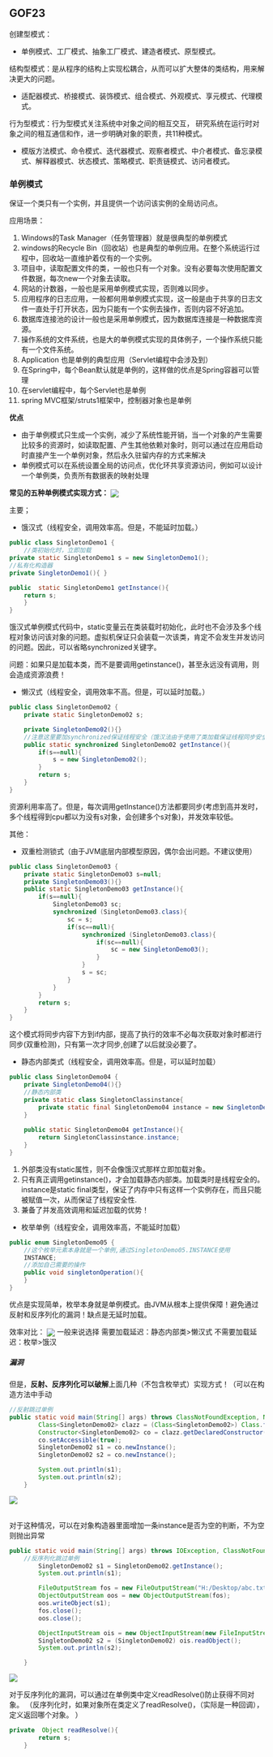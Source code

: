 ## GOF23
创建型模式：
* 单例模式、工厂模式、抽象工厂模式、建造者模式、原型模式。

结构型模式：是从程序的结构上实现松耦合，从而可以扩大整体的类结构，用来解决更大的问题。
* 适配器模式、桥接模式、装饰模式、组合模式、外观模式、享元模式、代理模式。

行为型模式：行为型模式关注系统中对象之间的相互交互， 研究系统在运行时对象之间的租互通信和作，进一步明确对象的职责，共11种模式。
* 模版方法模式、命令模式、迭代器模式、观察者模式、中介者模式、备忘录模式、解释器模式、状态模式、策略模式、职责链模式、访问者模式。

### 单例模式
保证一个类只有一个实例，并且提供一个访问该实例的全局访问点。

应用场景：
1. Windows的Task Manager（任务管理器）就是很典型的单例模式
1. windows的Recycle Bin（回收站）也是典型的单例应用。在整个系统运行过程中，回收站一直维护着仅有的一个实例。
1. 项目中，读取配置文件的类，一般也只有一个对象。没有必要每次使用配置文件数据，每次new一个对象去读取。
1. 网站的计数器，一般也是采用单例模式实现，否则难以同步。
1. 应用程序的日志应用，一般都何用单例模式实现，这一般是由于共享的日志文件一直处于打开状态，因为只能有一个实例去操作，否则内容不好追加。
1. 数据库连接池的设计一般也是采用单例模式，因为数据库连接是一种数据库资源。
1. 操作系统的文件系统，也是大的单例模式实现的具体例子，一个操作系统只能有一个文件系统。
1. Application 也是单例的典型应用（Servlet编程中会涉及到）
1. 在Spring中，每个Bean默认就是单例的，这样做的优点是Spring容器可以管理
1. 在servlet编程中，每个Servlet也是单例
1. spring MVC框架/struts1框架中，控制器对象也是单例

**优点**

* 由于单例模式只生成一个实例，减少了系统性能开销，当一个对象的产生需要比较多的资源时，如读取配置、产生其他依赖对象时，则可以通过在应用启动时直接产生一个单例对象，然后永久驻留内存的方式来解决
* 单例模式可以在系统设置全局的访问点，优化环共享资源访问，例如可以设计一个单例类，负责所有数据表的映射处理

**常见的五种单例模式实现方式：**
<img src="./pictures/Annotation 2019-12-07 192223.png"  div align=center />


主要；
* 饿汉式（线程安全，调用效率高。但是，不能延时加载。）
```java
public class SingletonDemo1 {
    //类初始化时，立即加载
private static SingletonDemo1 s = new SingletonDemo1();
//私有化构造器
private SingletonDemo1(){ }

public  static SingletonDemo1 getInstance(){
    return s;
    }
}
```
饿汉式单例模式代码中，static变量云在类装载时初始化，此时也不会涉及多个线程对象访问该对象的问题。虚拟机保证只会装载一次该类，肯定不会发生并发访问的问题。因此，可以省略synchronized关键字。

问题：如果只是加载本类，而不是要调用getinstance()，甚至永远没有调用，则会造成资源浪费！

* 懒汉式（线程安全，调用效率不高。但是，可以延时加载。）
```java
public class SingletonDemo02 {
    private static SingletonDemo02 s;

    private SingletonDemo02(){}
    //注意这里要加synchronized保证线程安全（饿汉法由于使用了类加载保证线程同步安全）
    public static synchronized SingletonDemo02 getInstance(){
        if(s==null){
            s = new SingletonDemo02();
        }
        return s;
    }
}

```
资源利用率高了。但是，每次调用getInstance()方法都要同步(考虑到高并发时，多个线程得到cpu都以为没有s对象，会创建多个s对象)，并发效率较低。

其他：
* 双重检测锁式（由于JVM底层内部模型原因，偶尔会出问题。不建议使用）
```java
public class SingletonDemo03 {
    private static SingletonDemo03 s=null;
    private SingletonDemo03(){}
    public static SingletonDemo03 getInstance(){
        if(s==null){
            SingletonDemo03 sc;
            synchronized (SingletonDemo03.class){
                sc = s;
                if(sc==null){
                    synchronized (SingletonDemo03.class){
                        if(sc==null){
                            sc = new SingletonDemo03();
                        }
                    }
                    s = sc;
                }
            }
        }
        return s;
    }
}

```

这个模式将同步内容下方到if内部，提高了执行的效率不必每次获取对象时都进行同步(双重检测)，只有第一次才同步,创建了以后就没必要了。

* 静态内部类式（线程安全，调用效率高。但是，可以延时加载） 
```java
public class SingletonDemo04 {
    private SingletonDemo04(){}
    //静态内部类
    private static class SingletonClassinstance{
        private static final SingletonDemo04 instance = new SingletonDemo04();
    }
    
    public static SingletonDemo04 getInstance(){
        return SingletonClassinstance.instance;
    }
}
```
1. 外部类没有static属性，则不会像饿汉式那样立即加载对象。
2. 只有真正调用getinstance()，才会加载静态内部类。加载类时是线程安全的。instance是static final类型，保证了内存中只有这样一个实例存在，而且只能被赋值一次，从而保证了线程安全性.
3. 兼备了并发高效调用和延迟加载的优势！

* 枚举单例（线程安全，调用效率高，不能延时加载）
```java
public enum SingletonDemo05 {
    //这个枚举元素本身就是一个单例,通过SingletonDemo05.INSTANCE使用
    INSTANCE;
    //添加自己需要的操作
    public void singletonOperation(){
    }
}
```
优点是实现简单，枚举本身就是单例模式。由JVM从根本上提供保障！避免通过反射和反序列化的漏洞！缺点是无延时加载。

效率对比：
<img src="./pictures/Annotation 2019-12-07 200142.png"  div align=center />
一般来说选择
需要加载延迟：静态内部类>懒汉式
不需要加载延迟：枚举>饿汉


##### 漏洞
但是，**反射、反序列化可以破解**上面几种（不包含枚举式）实现方式！（可以在构造方法中手动


```java
//反射跳过单例
public static void main(String[] args) throws ClassNotFoundException, NoSuchMethodException, IllegalAccessException, InvocationTargetException, InstantiationException {
        Class<SingletonDemo02> clazz = (Class<SingletonDemo02>) Class.forName("GOF23.SingletonDemo02");
        Constructor<SingletonDemo02> co = clazz.getDeclaredConstructor(null);
        co.setAccessible(true);
        SingletonDemo02 s1 = co.newInstance();
        SingletonDemo02 s2 = co.newInstance();

        System.out.println(s1);
        System.out.println(s2);
    }
```
<img src="./pictures/Annotation 2019-12-07 194337.png"  div align=center />

<br>对于这种情况，可以在对象构造器里面增加一条instance是否为空的判断，不为空则抛出异常</br>


```java
public static void main(String[] args) throws IOException, ClassNotFoundException {
    //反序列化跳过单例
        SingletonDemo02 s1 = SingletonDemo02.getInstance();
        System.out.println(s1);

        FileOutputStream fos = new FileOutputStream("H:/Desktop/abc.txt");
        ObjectOutputStream oos = new ObjectOutputStream(fos);
        oos.writeObject(s1);
        fos.close();
        oos.close();

        ObjectInputStream ois = new ObjectInputStream(new FileInputStream("H:/Desktop/abc.txt"));
        SingletonDemo02 s2 = (SingletonDemo02) ois.readObject();
        System.out.println(s2);

    }
```

<img src="./pictures/Annotation 2019-12-07 195435.png"  div align=center />

对于反序列化的漏洞，可以通过在单例类中定义readResolve()防止获得不同对象。
（反序列化时，如果对象所在类定义了readResolve()，（实际是一种回调），定义返回哪个对象。 ）
```java
private  Object readResolve(){
        return s;
    }
```
